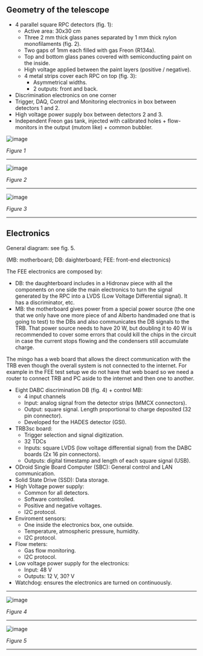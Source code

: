 ## Geometry of the telescope

- 4 parallel square RPC detectors (fig. 1):
    - Active area: 30x30 cm
    - Three 2 mm thick glass panes separated by 1 mm thick nylon monofilaments (fig. 2).
    - Two gaps of 1mm each filled with gas Freon (R134a).
    - Top and bottom glass panes covered with semiconducting paint on the inside.
    - High voltage applied between the paint layers (positive / negative).
    - 4 metal strips cover each RPC on top (fig. 3):
        - Asymmetrical widths.
        - 2 outputs: front and back.
- Discrimination electronics on one corner
- Trigger, DAQ, Control and Monitoring electronics in box between detectors 1 and 2.
- High voltage power supply box between detectors 2 and 3.
- Independent Freon gas tank, injected with calibrated holes + flow-monitors in the output (mutom like) + common bubbler.

![image](https://github.com/cayesoneira/miniTRASGO/assets/21690353/0b2716cf-5745-44cd-9137-250d9f6d70d8)

_Figure 1_

---

![image](https://github.com/cayesoneira/miniTRASGO/assets/93153458/3c83d2de-22cb-4d7d-b89d-8f52a7710ed9)

_Figure 2_

---

![image](https://github.com/cayesoneira/miniTRASGO/assets/93153458/8e34e594-e490-4610-9654-66b07d65f65d)

_Figure 3_

---

## Electronics

General diagram: see fig. 5.

(MB: motherboard; DB: daighterboard; FEE: front-end electronics)

The FEE electronics are composed by:
- DB: the daughterboard includes in a Hidronav piece with all the components on one side the main electronics to turn the signal generated by the RPC into a LVDS (Low Voltage Differential signal). It has a discriminator, etc.
- MB: the motherboard gives power from a special power source (the one that we only have one more piece of and Alberto handmaded one that is going to test) to the DBs and also communicates the DB signals to the TRB. That power source needs to have 20 W, but doubling it to 40 W is recommended to cover some errors that could kill the chips in the circuit in case the current stops flowing and the condensers still accumulate charge.

The mingo has a web board that allows the direct communication with the TRB even though the overall system is not connected to the internet. For example in the FEE test setup we do not have that web board so we need a router to connect TRB and PC aside to the internet and then one to another.

- Eight DABC discrimination DB (fig. 4) + control MB:
    - 4 input channels
    - Input: analog signal from the detector strips (MMCX connectors).
    - Output: square signal. Length proportional to charge deposited (32 pin connector).
    - Developed for the HADES detector (GSI).
- TRB3sc board:
    - Trigger selection and signal digitization.
    - 32 TDCs
    - Inputs: square LVDS (low voltage differential signal) from the DABC boards (2x 16 pin connectors).
    - Outputs: digital timestamp and length of each square signal (USB).
- ODroid Single Board Computer (SBC): General control and LAN communication.
- Solid State Drive (SSD): Data storage.
- High Voltage power supply:
    - Common for all detectors.
    - Software controlled.
    - Positive and negative voltages.
    - I2C protocol.
- Enviroment sensors:
    - One inside the electronics box, one outside.
    - Temperature, atmospheric pressure, humidity.
    - I2C protocol.
- Flow meters:
    - Gas flow monitoring.
    - I2C protocol.
- Low voltage power supply for the electronics:
    - Input: 48 V
    - Outputs: 12 V, 30? V
- Watchdog: ensures the electronics are turned on continuously.

---

![image](https://github.com/cayesoneira/miniTRASGO/assets/93153458/95f912cf-b274-4cfb-8519-419436ef5dd8)

_Figure 4_

---

![image](https://github.com/cayesoneira/miniTRASGO/assets/21690353/86c4fdca-18d2-4233-8ca4-95511cd59bbe)

_Figure 5_

---
